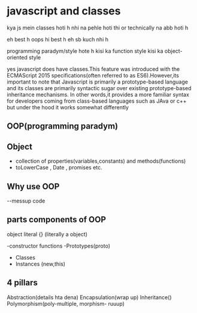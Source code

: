 # javascript and classes
kya js mein classes hoti h
nhi na pehle hoti thi or technically na abb hoti h

eh best h oops hi best h  eh sb kuch nhi h

programming paradym/style hote h
kisi ka function style 
kisi ka object-oriented style

yes javascript does have classes.This feature was introduced with the ECMAScript 2015 specifications(often referred to as ES6).However,its important to note that Javascript is primarily a prototype-based language and its classes are primarily syntactic sugar over existing prototype-based inheritance mechanisms. In other words,it provides a more familiar syntax for developers coming from class-based languages such as JAva or c++ but under the hood it works somewhat differently

## OOP(programming paradym)


## Object
- collection of properties(variables,constants) and methods(functions)
- toLowerCase , Date , promises etc.


## Why use OOP
--messup code


## parts components of OOP
object literal {} (literally a object)


-constructor functions 
-Prototypes(proto)
- Classes
- Instances (new,this)


## 4 pillars
Abstraction(details hta dena)
Encapsulation(wrap up)
Inheritance()
Polymorphism(poly-multiple, morphism- ruuup)